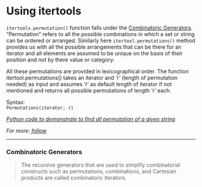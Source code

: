 # Using itertools 

`itertools.permutation()` function falls under the [Combinatoric Generators](#combinatoric-generators).
<br>“Permutation” refers to all the possible combinations in which a set or string can be ordered or arranged. Similarly here `itertool.permutations()` method provides us with all the possible arrangements that can be there for an iterator and all elements are assumed to be unique on the basis of their position and not by there value or category.

All these permutations are provided in lexicographical order. The function itertool.permutations() takes an iterator and ‘r’ (length of permutation needed) as input and assumes ‘r’ as default length of iterator if not mentioned and returns all possible permutations of length ‘r’ each.

Syntax: <br>
`Permutations(iterator, r)`
 
_[Python code to demonstrate to find all permutation of a given string](permutations.py)_
 
 _For more: [follow](https://www.geeksforgeeks.org/python-itertools-permutations/)_

 ----------------------------------------

### Combinatoric Generators
> The recursive generators that are used to simplify combinatorial constructs such as permutations, combinations, and Cartesian products are called combinatoric iterators.
